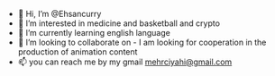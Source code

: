 - 👋 Hi, I’m @Ehsancurry
- 👀 I’m interested in medicine and basketball and crypto
- 🌱 I’m currently learning english language 
- 💞️ I’m looking to collaborate on - I am looking for cooperation in the production of animation content
- 📫 you can reach me by my gmail mehrciyahi@gmail.com

<!---
Ehsancurry/Ehsancurry is a ✨ special ✨ repository because its `README.md` (this file) appears on your GitHub profile.
You can click the Preview link to take a look at your changes.
--->
